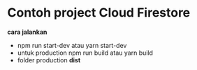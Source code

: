 # Contoh project Cloud Firestore

**cara jalankan**
- npm run start-dev atau yarn start-dev
- untuk production npm run build atau yarn build
- folder production **dist**
